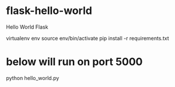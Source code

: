 # flask-hello-world
Hello World Flask


virtualenv env
source env/bin/activate
pip install -r requirements.txt
# below will run on port 5000
python hello_world.py
